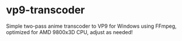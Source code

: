 # vp9-transcoder
Simple two-pass anime transcoder to VP9 for Windows using FFmpeg, optimized for AMD 9800x3D CPU, adjust as needed!
